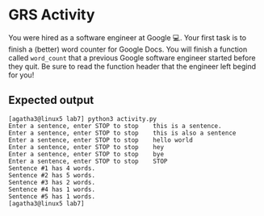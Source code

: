 # GRS Activity
You were hired as a software engineer at Google :computer:. Your first task is to finish a (better) word counter for Google Docs. You will finish a function called `word_count` that a previous Google software engineer started before they quit. Be sure to read the function header that the engineer left begind for you!

## Expected output

```
[agatha3@linux5 lab7] python3 activity.py
Enter a sentence, enter STOP to stop 	this is a sentence.
Enter a sentence, enter STOP to stop 	this is also a sentence
Enter a sentence, enter STOP to stop 	hello world
Enter a sentence, enter STOP to stop 	hey
Enter a sentence, enter STOP to stop 	bye
Enter a sentence, enter STOP to stop 	STOP
Sentence #1 has 4 words.
Sentence #2 has 5 words.
Sentence #3 has 2 words.
Sentence #4 has 1 words.
Sentence #5 has 1 words.
[agatha3@linux5 lab7]
```
